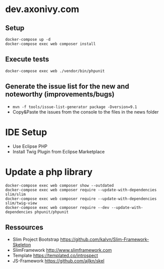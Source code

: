 # dev.axonivy.com

## Setup

	docker-compose up -d
	docker-compose exec web composer install

## Execute tests

	docker-compose exec web ./vendor/bin/phpunit

## Generate the issue list for the new and noteworthy (improvements/bugs)

* `mvn -f tools/issue-list-generator package -Dversion=9.1`
* Copy&Paste the issues from the console to the files in the news folder

# IDE Setup

 * Use Eclipse PHP
 * Install Twig Plugin from Eclipse Marketplace

# Update a php library

	docker-compose exec web composer show --outdated
	docker-compose exec web composer require --update-with-dependencies slim/slim
	docker-compose exec web composer require --update-with-dependencies slim/twig-view
	docker-compose exec web composer require --dev --update-with-dependencies phpunit/phpunit

## Ressources

* Slim Project Bootstrap <https://github.com/kalvn/Slim-Framework-Skeleton>
* SlimFramework <http://www.slimframework.com>
* Template <https://templated.co/introspect>
* JS-Framework <https://github.com/ajlkn/skel>
